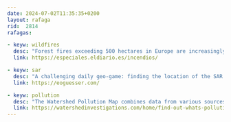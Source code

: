 ```yaml
---
date: 2024-07-02T11:35:35+0200
layout: rafaga
rid:  2814
rafagas:

- keyw: wildfires
  desc: "Forest fires exceeding 500 hectares in Europe are increasingly frequent, significant, devastating, and uncontrollable"
  link: https://especiales.eldiario.es/incendios/

- keyw: sar
  desc: "A challenging daily geo-game: finding the location of the SAR image in 3 attempts with help from adjusting brightness and contrast"
  link: https://eoguesser.com/

- keyw: pollution
  desc: "The Watershed Pollution Map combines data from various sources to illustrate the impact on UK rivers, lakes, groundwater, and seawater"
  link: https://watershedinvestigations.com/home/find-out-whats-polluting-your-local-rivers-lakes-and-coast/
---
```


